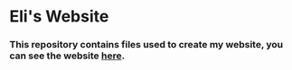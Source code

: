 # Eli's Website

### This repository contains files used to create my website, you can see the website [here](http://www.elizhyu.com/).
